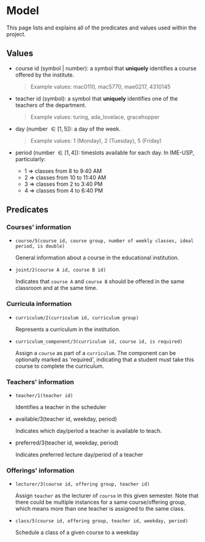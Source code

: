 # Model

This page lists and explains all of the predicates and values used within the project.

## Values

+ course id (symbol | number): a symbol that **uniquely** identifies a course offered by the institute. 

  > Example values: mac0110, mac5770, mae0217, 4310145

+ teacher id (symbol): a symbol that **uniquely** identifies one of the teachers of the department. 

  > Example values: turing, ada_lovelace, gracehopper

+ day (number $\in [1,5]$): a day of the week.

  > Example values: 1 (Monday), 2 (Tuesday), 5 (Friday)

+ period (number $\in [1,4]$): timeslots available for each day. In IME-USP, particularly:

  + 1 => classes from 8 to 9:40 AM
  + 2 => classes from 10 to 11:40 AM
  + 3 => classes from 2 to 3:40 PM
  + 4 => classes from 4 to 6:40 PM

## Predicates


### Courses' information

+ `course/5(course id, course group, number of weekly classes, ideal period, is double)`

  General information about a course in the educational institution.  

+ `joint/2(course A id, course B id)`

  Indicates that `course A` and `course B` should be offered in the same
  classroom and at the same time.

### Curricula information

+ `curriculum/2(curriculum id, curriculum group)`

  Represents a curriculum in the institution. 

+ `curriculum_component/3(curriculum id, course id, is required)`

  Assign a `course` as part of a `curriculum`. The component can be optionally
  marked as 'required', indicating that a student must take this course to
  complete the curriculum.

### Teachers' information

+ `teacher/1(teacher id)`

  Identifies a teacher in the scheduler

+ available/3(teacher id, weekday, period)

  Indicates which day/period a teacher is available to teach.

+ preferred/3(teacher id, weekday, period)

  Indicates preferred lecture day/period of a teacher

### Offerings' information

+ `lecturer/3(course id, offering group, teacher id)`

  Assign `teacher` as the lecturer of `course` in this given semester. Note that
  there could be multiple instances for a same course/offering group, which
  means more than one teacher is assigned to the same class.

+ `class/5(course id, offering group, teacher id, weekday, period)`

  Schedule a class of a given course to a weekday

